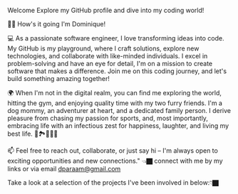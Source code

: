 Welcome Explore my GitHub profile and dive into my coding world!

👋🏿 How's it going I'm Dominique!

💻 As a passionate software engineer, I love transforming ideas into code. My GitHub is my playground, where I craft solutions, explore new technologies, and collaborate with like-minded individuals. I excel in problem-solving and have an eye for detail, I'm on a mission to create software that makes a difference. Join me on this coding journey, and let's build something amazing together! 

🌍 When I'm not in the digital realm, you can find me exploring the world, hitting the gym, and enjoying quality time with my two furry friends. I'm a dog mommy, an adventurer at heart, and a dedicated family person. I derive pleasure from chasing my passion for sports, and, most importantly, embracing life with an infectious zest for happiness, laughter, and living my best life. 🌟🏞️🐾🏀😄

📫 Feel free to reach out, collaborate, or just say hi – I'm always open to exciting opportunities and new connections." 
👈🏿 connect with me by my links or via email dparaam@gmail.com

Take a look at a selection of the projects I've been involved in below:👇🏿

